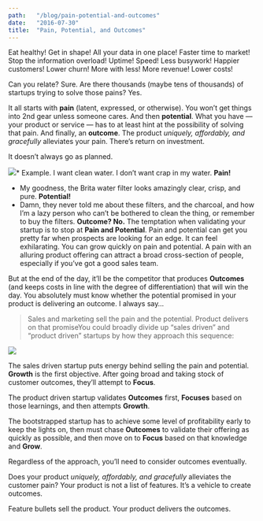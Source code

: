 ```yaml
---
path:	"/blog/pain-potential-and-outcomes"
date:	"2016-07-30"
title:	"Pain, Potential, and Outcomes"
---
```


Eat healthy! Get in shape! All your data in one place! Faster time to market! Stop the information overload! Uptime! Speed! Less busywork! Happier customers! Lower churn! More with less! More revenue! Lower costs!

Can you relate? Sure. Are there thousands (maybe tens of thousands) of startups trying to solve those pains? Yes.

It all starts with **pain** (latent, expressed, or otherwise). You won’t get things into 2nd gear unless someone cares. And then **potential**. What you have — your product or service — has to at least hint at the possibility of solving that pain. And finally, an **outcome**. The product *uniquely, affordably, and gracefully* alleviates your pain. There’s return on investment.

It doesn’t always go as planned.

![](/images/1*GJzOsXVzrYmWqw56dv19Mw.png)* Example. I want clean water. I don’t want crap in my water. **Pain!**
* My goodness, the Brita water filter looks amazingly clear, crisp, and pure. **Potential!**
* Damn, they never told me about these filters, and the charcoal, and how I’m a lazy person who can’t be bothered to clean the thing, or remember to buy the filters. **Outcome? No.**
The temptation when validating your startup is to stop at **Pain and Potential**. Pain and potential can get you pretty far when prospects are looking for an edge. It can feel exhilarating. You can grow quickly on pain and potential. A pain with an alluring product offering can attract a broad cross-section of people, especially if you’ve got a good sales team.

But at the end of the day, it’ll be the competitor that produces **Outcomes** (and keeps costs in line with the degree of differentiation) that will win the day. You absolutely must know whether the potential promised in your product is delivering an outcome. I always say…


> Sales and marketing sell the pain and the potential. Product delivers on that promiseYou could broadly divide up “sales driven” and “product driven” startups by how they approach this sequence:

![](/images/1*jcSUWmFgThuDbmvT9nEl9g.png)

The sales driven startup puts energy behind selling the pain and potential. **Growth** is the first objective. After going broad and taking stock of customer outcomes, they’ll attempt to **Focus**.

The product driven startup validates **Outcomes** first, **Focuses** based on those learnings, and then attempts **Growth**.

The bootstrapped startup has to achieve some level of profitability early to keep the lights on, then must chase **Outcomes** to validate their offering as quickly as possible, and then move on to **Focus** based on that knowledge and **Grow**.

Regardless of the approach, you’ll need to consider outcomes eventually.

Does your product *uniquely, affordably, and gracefully* alleviates the customer pain? Your product is not a list of features. It’s a vehicle to create outcomes.

Feature bullets sell the product. Your product delivers the outcomes.

